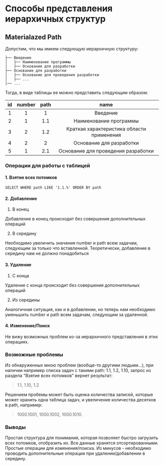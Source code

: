 # Способы представления иерархичных структур

## Materialazed Path

Допустим, что мы имеем следующую иерархичную структуру:

```
├── Введение
│   ├── Наименование программы
│   ├── Основание для разработки
├── Основание для разработки
│   ├── Основание для проведения разработки
│   ├── ...
|── ...
```

Тогда, в виде таблицы ее можно представить следующим образом:

| id            |     number      |  path         | name          |
|:-------------:|:---------------:|:-------------:|:-------------:|
| 1 | 1 | 1     | Введение |
| 2 | 1 | 1.1   | Наименование программы |
| 3 | 2 | 1.2   | Краткая характеристика области применения |
| 4 | 2 | 2     | Основание для разработки |
| 5 | 1 | 2.1   | Основание для проведения разработки |

### Операции для работы с таблицей
#### 1. Взятие всех потомков
```
SELECT WHERE path LIKE '1.1.%' ORDER BY path
```

#### 2. Добавление
1. В конец

Добавление в конец происходит без совершения дополнительных операций

2. В середину

Необходимо увеличить значения number и path всем задачам, следующим за только что вставленной. Теоретически, добавление в середину нам не должно понадобиться

#### 3. Удаление
1. С конца

Удаление с конца происходит без совершения дополнительных операций

2. Из середины

Аналогичная ситуация, как и в добавлении, но теперь нам необходимо уменьшить number и path всем задачам, следующим за удаленной.

#### 4. Изменение/Поиск

Не вижу возможных проблем из-за иерархичного представления в этих операциях.

### Возможные проблемы

Из обнаруженных мною проблем (вообще-то другими людьми...), при наличии например списка задач с такими path: 1.1, 1.2, 1.10, запрос из раздела "Взятие всех потомков" вернет результат:

> 1.1, 1.10, 1.2

Решением пробемы может быть оценка количества записей, которые может хранить одна таблица задач, и увеличение количества десятков в path, например:

> 1000.1001, 1000.1002, 1000.1010.

### Выводы
Простая структура для понимания, которая позволяет быстро загрузить всех потомков, отобразить их. Все данные хранятся отсортированными. Простые операции для изменения/поиска. Из минусов - необходимо проводить дополнительные операции при удалении/добавлении в середину.

